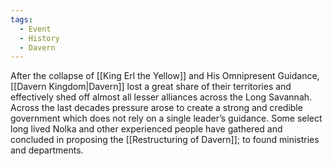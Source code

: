 ```yaml
---
tags:
  - Event
  - History
  - Davern
---
```

After the collapse of [[King Erl the Yellow]] and His Omnipresent Guidance, [[Davern Kingdom|Davern]] lost a great share of their territories and effectively shed off almost all lesser alliances across the Long Savannah.
Across the last decades pressure arose to create a strong and credible government which does not rely on a single leader’s guidance.
Some select long lived Nolka and other experienced people have gathered and concluded in proposing the [[Restructuring of Davern]]; to found ministries and departments. 